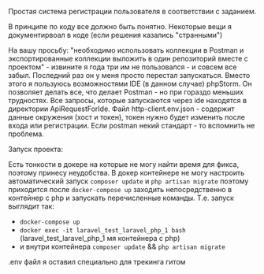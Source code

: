 Простая система регистрации пользователя в соответствии с заданием.

В принципе по коду все должно быть понятно. Некоторые вещи я документирвоал в коде (если решения казались "странными")

На вашу просьбу: "необходимо использовать коллекции в Postman и экспортированные
коллекции выложить в один репозиторий вместе с проектом" - извините я года три им не пользовался - и совсем все забыл. 
Последний раз он у меня просто перестал запускаться. Вместо этого я пользуюсь возможностями IDE (в данном случае) phpStorm.
Он позволяет делать все, что делает Postman - но при гораздо меньших трудностях. Все запросы, которые запускаются через ide 
находятся в директории ApiRequestForIde. Файл http-client.env.json - содержит данные окружения (хост и токен), 
токен нужно будет изменить после входа или регистрации. 
Если postman некий стандарт - то вспомнить не проблема. 

Запуск проекта:

Есть тонкости в докере на которые не могу найти время для фикса, поэтому принесу неудобства. 
В докер контейнере не могу настроить автоматический запуск `composer update` и `php artisan migrate` 
поэтому приходится после `docker-compose up` заходить непосредственно в контейнер с php
и запускать перечисленные команды.
Т.е. запуск выглядит так:
* `docker-compose up`
* `docker exec -it laravel_test_laravel_php_1 bash` (laravel_test_laravel_php_1 мя контейнера с php)
* и внутри контейнера `composer update` && `php artisan migrate`





.env файл я оставил специально для трекинга гитом
